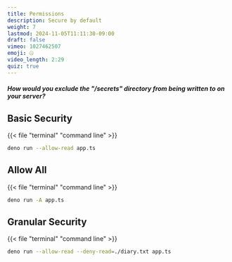 ```yaml
---
title: Permissions
description: Secure by default
weight: 7
lastmod: 2024-11-05T11:11:30-09:00
draft: false
vimeo: 1027462507
emoji: 🤐
video_length: 2:29
quiz: true
---
```


<quiz-modal options="--exclude=./secrets:--deny-read=./secrets:--deny-write=./secrets:./secrets=false" answer="--deny-write=./secrets" prize="7">
  <h5>How would you exclude the "/secrets" directory from being written to on your server?</h5>
</quiz-modal>



## Basic Security

{{< file "terminal" "command line" >}}
```bash
deno run --allow-read app.ts 
```

## Allow All

{{< file "terminal" "command line" >}}
```bash
deno run -A app.ts
```

## Granular Security


{{< file "terminal" "command line" >}}
```bash
deno run --allow-read --deny-read=./diary.txt app.ts
```